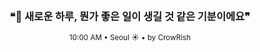 <div align="center">

<br>

<h3>❝🌱 새로운 하루, 뭔가 좋은 일이 생길 것 같은 기분이에요❞</h3>

<sub>10:00 AM • Seoul ☀️ • by CrowRish</sub>

<br>

</div>